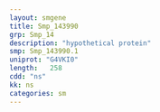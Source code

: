 ```yaml
---
layout: smgene
title: Smp_143990
grp: Smp_14
description: "hypothetical protein"
smp: Smp_143990.1
uniprot: "G4VKI0"
length:   258
cdd: "ns"
kk: ns
categories: sm
---
```

